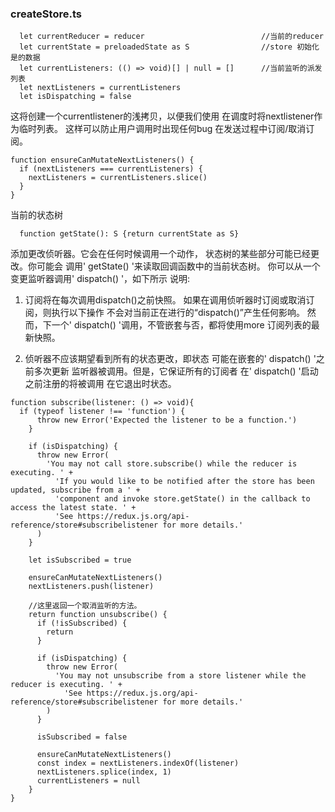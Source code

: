 ### createStore.ts
```
  let currentReducer = reducer                          //当前的reducer
  let currentState = preloadedState as S                //store 初始化是的数据
  let currentListeners: (() => void)[] | null = []      //当前监听的派发列表
  let nextListeners = currentListeners                  
  let isDispatching = false

  ```

  这将创建一个currentlistener的浅拷贝，以便我们使用
  在调度时将nextlistener作为临时列表。
  这样可以防止用户调用时出现任何bug
  在发送过程中订阅/取消订阅。

  ```
  function ensureCanMutateNextListeners() {
    if (nextListeners === currentListeners) {
      nextListeners = currentListeners.slice()
    }
  }
  ```
当前的状态树
```
  function getState(): S {return currentState as S}
```

添加更改侦听器。它会在任何时候调用一个动作，
状态树的某些部分可能已经更改。你可能会
调用' getState() '来读取回调函数中的当前状态树。
你可以从一个变更监听器调用' dispatch() '，如下所示
说明:

1. 订阅将在每次调用dispatch()之前快照。
如果在调用侦听器时订阅或取消订阅，则执行以下操作
不会对当前正在进行的“dispatch()”产生任何影响。
然而，下一个' dispatch() '调用，不管嵌套与否，都将使用more
订阅列表的最新快照。

2. 侦听器不应该期望看到所有的状态更改，即状态
可能在嵌套的' dispatch() '之前多次更新
监听器被调用。但是，它保证所有的订阅者
在' dispatch() '启动之前注册的将被调用
在它退出时状态。
```
function subscribe(listener: () => void){
  if (typeof listener !== 'function') {
      throw new Error('Expected the listener to be a function.')
    }

    if (isDispatching) {
      throw new Error(
        'You may not call store.subscribe() while the reducer is executing. ' +
          'If you would like to be notified after the store has been updated, subscribe from a ' +
          'component and invoke store.getState() in the callback to access the latest state. ' +
          'See https://redux.js.org/api-reference/store#subscribelistener for more details.'
      )
    }

    let isSubscribed = true

    ensureCanMutateNextListeners()
    nextListeners.push(listener)

    //这里返回一个取消监听的方法。
    return function unsubscribe() {
      if (!isSubscribed) {
        return
      }

      if (isDispatching) {
        throw new Error(
          'You may not unsubscribe from a store listener while the reducer is executing. ' +
            'See https://redux.js.org/api-reference/store#subscribelistener for more details.'
        )
      }

      isSubscribed = false

      ensureCanMutateNextListeners()
      const index = nextListeners.indexOf(listener)
      nextListeners.splice(index, 1)
      currentListeners = null
    }
}
```